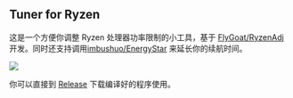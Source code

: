 ## Tuner for Ryzen

这是一个方便你调整 Ryzen 处理器功率限制的小工具，基于 [FlyGoat/RyzenAdj](https://github.com/FlyGoat/RyzenAdj) 开发。同时还支持调用[imbushuo/EnergyStar](https://github.com/imbushuo/EnergyStar) 来延长你的续航时间。

![](https://i.imgur.com/mlBMEMP.png)

你可以直接到 [Release](https://github.com/Archeb/RyzenTuner/releases) 下载编译好的程序使用。